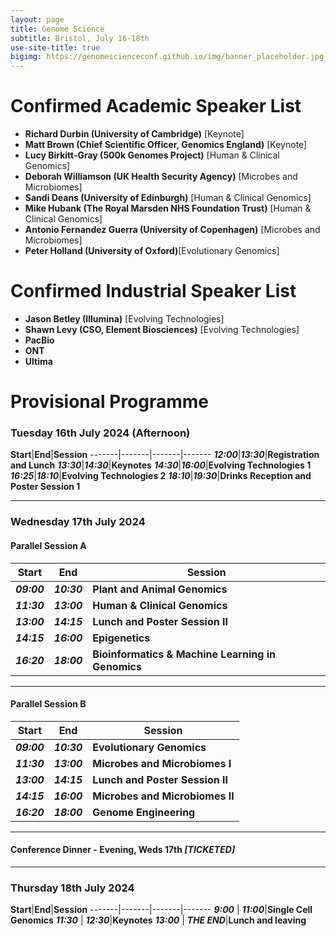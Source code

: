 ```yaml
---
layout: page
title: Genome Science
subtitle: Bristol, July 16-18th
use-site-title: true
bigimg: https://genomescienceconf.github.io/img/banner_placeholder.jpg
---
```


# Confirmed Academic Speaker List

- __Richard Durbin (University of Cambridge)__ [Keynote]
- __Matt Brown (Chief Scientific Officer, Genomics England)__ [Keynote]
- __Lucy Birkitt-Gray (500k Genomes Project)__ [Human & Clinical Genomics]
- __Deborah Williamson (UK Health Security Agency)__ [Microbes and Microbiomes]
- __Sandi Deans (University of Edinburgh)__ [Human & Clinical Genomics]
- __Mike Hubank (The Royal Marsden NHS Foundation Trust)__ [Human & Clinical Genomics]
- __Antonio Fernandez Guerra (University of Copenhagen)__ [Microbes and Microbiomes]
- __Peter Holland (University of Oxford)__[Evolutionary Genomics]

# Confirmed Industrial Speaker List

- __Jason Betley (Illumina)__ [Evolving Technologies]
- __Shawn Levy (CSO, Element Biosciences)__ [Evolving Technologies]
- __PacBio__
- __ONT__
- __Ultima__ 

# Provisional Programme

### Tuesday 16th July 2024 (Afternoon)

__Start__|__End__|__Session__
-------|-------|-------|-------
**_12:00_**|**_13:30_**|__Registration and Lunch__
**_13:30_**|**_14:30_**|__Keynotes__
**_14:30_**|**_16:00_**|__Evolving Technologies 1__
**_16:25_**|**_18:10_**|__Evolving Technologies 2__
**_18:10_**|**_19:30_**|__Drinks Reception and Poster Session 1__

---

### Wednesday 17th July 2024

#### Parallel Session A

__Start__|__End__|__Session__
-----|-----|-----
**_09:00_** | **_10:30_**|__Plant and Animal Genomics__
**_11:30_** | **_13:00_**|__Human & Clinical Genomics__
**_13:00_** | **_14:15_**|__Lunch and Poster Session II__
**_14:15_** | **_16:00_**|__Epigenetics__
**_16:20_** | **_18:00_**|__Bioinformatics & Machine Learning in Genomics__

---

#### Parallel Session B

__Start__|__End__|__Session__
-----|-----|-----
**_09:00_** | **_10:30_**|__Evolutionary Genomics__
**_11:30_** | **_13:00_**|__Microbes and Microbiomes I__
**_13:00_** | **_14:15_**|__Lunch and Poster Session II__
**_14:15_** | **_16:00_**|__Microbes and Microbiomes II__
**_16:20_** | **_18:00_**|__Genome Engineering__|

---

#### __Conference Dinner -  Evening, Weds 17th__ **_[TICKETED]_**

---

### Thursday 18th July 2024

__Start__|__End__|__Session__
-------|-------|-------|-------
**_9:00_** | **_11:00_**|__Single Cell Genomics__
**_11:30_** | **_12:30_**|__Keynotes__
**_13:00_** | **_THE END_**|__Lunch and leaving__
